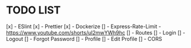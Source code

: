 # TODO LIST

[x] - ESlint
[x] - Prettier
[x] - Dockerize
[] - Express-Rate-Limit
      - https://www.youtube.com/shorts/uI2mwYWh9hc
[] - Routes
      [] - Login
      [] - Logout
      [] - Forgot Password
      [] - Profile
      [] - Edit Profile
[] - CORS